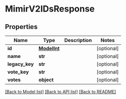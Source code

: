 # MimirV2IDsResponse

## Properties
Name | Type | Description | Notes
------------ | ------------- | ------------- | -------------
**id** | [**ModelInt**](ModelInt.md) |  | [optional] 
**name** | **str** |  | [optional] 
**legacy_key** | **str** |  | [optional] 
**vote_key** | **str** |  | [optional] 
**votes** | **object** |  | [optional] 

[[Back to Model list]](../README.md#documentation-for-models) [[Back to API list]](../README.md#documentation-for-api-endpoints) [[Back to README]](../README.md)

